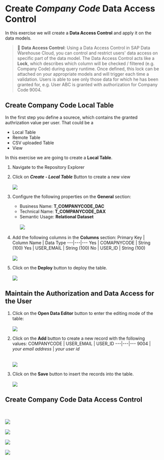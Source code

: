 # Create _Company Code_ Data Access Control

In this exercise we will create a **Data Access Control** and apply it on the data models. 
>:blue_book: **Data Access Control**: Using a Data Access Control in SAP Data Warehouse Cloud, you can control and restrict users' data access on specific part of the data model. The Data Access Control acts like a **Lock**, which describes which column will be checked / filtered (e.g. Company Code) during query runtime. Once defined, this lock can be attached on your appropriate models and will trigger each time a validation. Users is able to see only those data for which he has been granted for, e.g. User ABC is granted with authorization for Company Code 9004.
 


## Create Company Code Local Table 
In the first step you define a sourece, which contains the granted authrization value per user.
That could be a 
- Local Table
- Remote Table
- CSV uploaded Table
- View

In this exercise we are going to create a **Local Table**.

1. Navigate to the Repository Explorer
2. Click on _**Create - Local Table**_ Button to create a new view
  <br><br>![](../images/create_dac_table_01.png)
3. Configure the following properties on the **General** section:
    - Business Name: **T_COMPANYCODE_DAC**
    - Technical Name: **T_COMPANYCODE_DAX**
    - Semantic Usage: **Relational Dataset**
  <br><br>![](../images/create_dac_table_02.png)
  
4. Add the following columns in the **Columns** section:
    Primary Key | Column Name | Data Type
    ---|---|---
    Yes | COMAPNYCODE | String (100) 
    Yes | USER_EMAIL | String (100)
    No | USER_ID | String (100)
  <br><br>![](../images/create_dac_table_03.png)
  
5. Click on the **Deploy** button to deploy the table.
  <br><br>![](../images/create_dac_table_04.png)
  
## Maintain the Authorization and Data Access for the User 
1. Click on the **Open Data Editor** button to enter the editing mode of the table:
  <br><br>![](../images/create_dac_table_05.png)
2. Click on the **Add** button to create a new record with the following values:
   COMPANYCODE | USER_EMAIL | USER_ID
   ---|---|---
   9004 | _your email address_ | _your user id_  
  <br><br>![](../images/create_dac_table_06.png)

3. Click on the **Save** button to insert the records into the table.
  <br><br>![](../images/create_dac_table_07.png)
## Create Company Code Data Access Control
  <br><br>![](../images/create_dac_01.png)
  <br><br>![](../images/create_dac_02.png)
  <br><br>![](../images/create_dac_03.png)
  <br><br>![](../images/create_dac_04.png)
  

